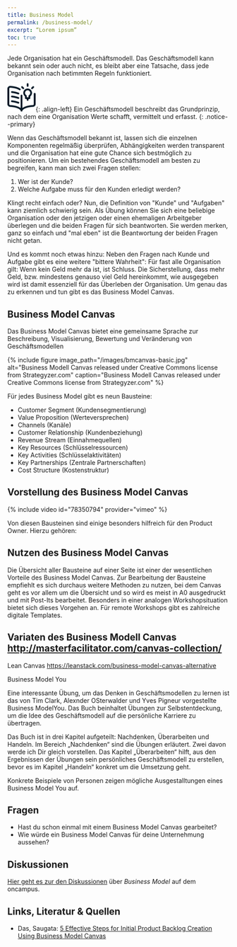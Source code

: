 ```yaml
---
title: Business Model
permalink: /business-model/
excerpt: “Lorem ipsum”
toc: true
---
```


Jede Organisation hat ein Geschäftsmodell.
Das Geschäftsmodell kann bekannt sein oder auch nicht, es bleibt aber eine Tatsache, dass jede Organisation nach betimmten Regeln funktioniert.

![image-left][image-1]{: .align-left}
Ein Geschäftsmodell beschreibt das Grundprinzip, nach dem eine Organisation  Werte schafft, vermittelt und erfasst.
{: .notice--primary}


Wenn das Geschäftsmodell bekannt ist, lassen sich die einzelnen Komponenten regelmäßig überprüfen, Abhängigkeiten werden transparent und die Organisation hat eine gute Chance sich bestmöglich zu positionieren.
Um ein bestehendes Geschäftsmodell am besten zu begreifen, kann man sich zwei Fragen stellen:

1. Wer ist der Kunde?
2. Welche Aufgabe muss für den Kunden erledigt werden?

Klingt recht einfach oder?
Nun, die Definition von "Kunde" und "Aufgaben" kann ziemlich schwierig sein. Als Übung können Sie sich eine beliebige Organisation oder den jetzigen oder einen ehemaligen Arbeitgeber überlegen und die beiden Fragen für sich beantworten.
Sie werden merken, ganz so einfach und "mal eben" ist die Beantwortung der beiden Fragen nicht getan.

Und es kommt noch etwas hinzu: Neben den Fragen nach Kunde und Aufgabe gibt es eine weitere "bittere Wahrheit":
Für fast alle Organisation gilt: Wenn kein Geld mehr da ist, ist Schluss. 
Die Sicherstellung, dass mehr Geld, bzw. mindestens genauso viel Geld hereinkommt, wie ausgegeben wird ist damit essenziell für das Überleben der Organisation. Um genau das zu erkennen und tun gibt es das Business Model Canvas. 

## Business Model Canvas

Das Business Model Canvas bietet eine gemeinsame Sprache zur Beschreibung, Visualisierung, Bewertung und Veränderung von Geschäftsmodellen

{%	include figure 	image_path="/images/bmcanvas-basic.jpg" alt="Business Modell Canvas released under Creative Commons license from  Strategyzer.com" caption="Business Modell Canvas released under Creative Commons license from  Strategyzer.com" %}



Für jedes Business Model gibt es neun Bausteine:

* Customer Segment (Kundensegmentierung)
* Value Proposition (Werteversprechen)
* Channels (Kanäle)
* Customer Relationship (Kundenbeziehung)
* Revenue Stream (Einnahmequellen)
* Key Resources (Schlüsselressourcen)
* Key Activities (Schlüsselaktivitäten)
* Key Partnerships (Zentrale Partnerschaften)
* Cost Structure (Kostenstruktur)


## Vorstellung des Business Model Canvas
{% include video id="78350794" provider="vimeo" %}

Von diesen Bausteinen sind einige besonders hilfreich für den Product Owner. Hierzu gehören:

## Nutzen des Business Model Canvas
Die Übersicht aller Bausteine auf einer Seite ist einer der wesentlichen Vorteile des Business Model Canvas.
Zur Bearbeitung der Bausteine empfiehlt es sich durchaus weitere Methoden zu nutzen, bei dem Canvas geht es vor allem um die Übersicht und so wird es meist in A0 ausgedruckt und mit Post-Its bearbeitet. Besonders in einer analogen Workshopsituation bietet sich dieses Vorgehen an. Für remote Workshops gibt es zahlreiche digitale Templates.


## Variaten des Business Modell Canvas http://masterfacilitator.com/canvas-collection/

Lean Canvas https://leanstack.com/business-model-canvas-alternative

Business Model You

Eine interessante Übung, um das Denken in Geschäftsmodellen zu lernen ist das von Tim Clark, Alexnder OSterwalder und Yves Pigneur vorgestellte Business ModelYou. 
Das Buch beinhaltet Übungen zur Selbstentdeckung, um die Idee des Geschäftsmodell auf die persönliche Karriere zu übertragen. 

Das Buch ist in drei Kapitel aufgeteilt: Nachdenken, Überarbeiten und Handeln. 
Im Bereich „Nachdenken“ sind die Übungen erläutert. Zwei davon werde ich Dir gleich vorstellen. 
Das Kapitel „Überarbeiten“ hilft, aus den Ergebnissen der Übungen sein persönliches Geschäftsmodell zu erstellen, bevor es im Kapitel „Handeln“ konkret um die Umsetzung geht.

Konkrete Beispiele von Personen zeigen mögliche Ausgestalltungen eines Business Model You auf.

## Fragen

* Hast du schon einmal mit einem Business Model Canvas gearbeitet?
* Wie würde ein Business Model Canvas für deine Unternehmung aussehen?

## Diskussionen

[Hier geht es zur den Diskussionen][1] über *Business Model* auf dem oncampus.

## Links, Literatur & Quellen

* Das, Saugata: [5 Effective Steps for Initial Product Backlog Creation Using Business Model Canvas][2] 



[1]:	https://www.oncampus.de/course/weiterbildung/moocs/apomooc/section-2/47626-handbuch-business-model "oncampus Forum zu Business Model"
[2]:	https://www.saugatadas.net/post/5-effective-steps-for-initial-product-backlog-creation-using-business-model-canvas

[image-1]:	/assets/images/read-light-idea.png


 
